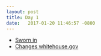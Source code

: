 ```yaml
---
layout: post
title: Day 1
date:   2017-01-20 11:46:57 -0800
---
```


 * [Sworn in](https://www.washingtonpost.com/politics/trump-to-be-sworn-in-marking-a-transformative-shift-in-the-countrys-leadership/2017/01/20/954b9cac-de7d-11e6-ad42-f3375f271c9c_story.html)
 * [Changes whitehouse.gov](https://www.nytimes.com/2017/01/20/us/politics/donald-trump-inauguration.html)
